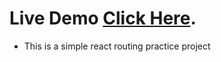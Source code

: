

# Live Demo [Click Here](https://zealous-minsky-29d5c5.netlify.app/).

* This is a simple react routing practice project


